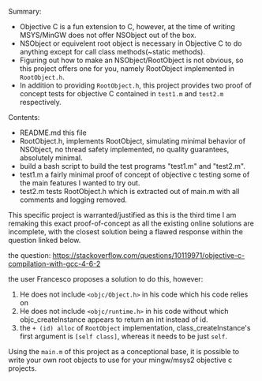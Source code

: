 Summary:
- Objective C is a fun extension to C, however, at the time of writing MSYS/MinGW does not offer NSObject out of the box. 
- NSObject or equivelent root object is necessary in Objective C to do anything except for call class methods(~static methods).
- Figuring out how to make an NSObject/RootObject is not obvious, so this project offers one for you, namely RootObject implemented in `RootObject.h`.
- In addition to providing `RootObject.h`, this project provides two proof of concept tests for objective C contained in `test1.m` and `test2.m` respectively.

Contents:
- README.md this file
- RootObject.h, implements RootObject, simulating minimal behavior of NSObject, no thread safety implemented, no quality guarantees, absolutely minimal.
- build a bash script to build the test programs "test1.m" and "test2.m".
- test1.m a fairly minimal proof of concept of objective c testing some of the main features I wanted to try out.
- test2.m tests RootObject.h which is extracted out of main.m with all comments and logging removed.

This specific project is warranted/justified as this is the third time I am remaking this exact proof-of-concept as all the existing online solutions are incomplete, with the closest solution being a flawed response within the question linked below. 

the question: https://stackoverflow.com/questions/10119971/objective-c-compilation-with-gcc-4-6-2

the user Francesco proposes a solution to do this, however: 
1. He does not include `<objc/Object.h>` in his code which his code relies on
2. He does not include `<objc/runtime.h>` in his code without which objc_createInstance appears to return an int instead of id.
3. the `+ (id) alloc` of `RootObject` implementation, class_createInstance's first argument is `[self class]`, whereas it 
    needs to be just `self`.

Using the `main.m` of this project as a conceptional base, it is possible to write your own root objects to use for your mingw/msys2 objective c projects.

